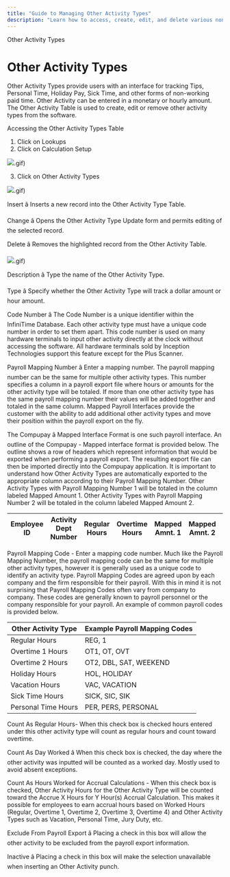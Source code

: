 ```yaml
---
title: "Guide to Managing Other Activity Types"
description: "Learn how to access, create, edit, and delete various non-working paid time activities such as Tips, Personal Time, and Sick Time within the software."
---
```


Other Activity Types

# Other Activity Types

Other Activity Types provide users with an interface for tracking Tips, Personal Time, Holiday Pay, Sick Time, and other forms of non-working paid time. Other Activity can be entered in a monetary or hourly amount. The Other Activity Table is used to create, edit or remove other activity types from the software.

Accessing the Other Activity Types Table

1. Click on Lookups
2. Click on Calculation Setup

![](/img/image-404.png).gif)

3. Click on Other Activity Types

![](/img/image-404.png).gif)

Insert â Inserts a new record into the Other Activity Type Table.

Change â Opens the Other Activity Type Update form and permits editing of the selected record.

Delete â Removes the highlighted record from the Other Activity Table.

![](/img/image-404.png).gif)

Description â Type the name of the Other Activity Type.

Type â Specify whether the Other Activity Type will track a dollar amount or hour amount.

Code Number â The Code Number is a unique identifier within the InfiniTime Database. Each other activity type must have a unique code number in order to set them apart. This code number is used on many hardware terminals to input other activity directly at the clock without accessing the software. All hardware terminals sold by Inception Technologies support this feature except for the Plus Scanner.

Payroll Mapping Number â Enter a mapping number. The payroll mapping number can be the same for multiple other activity types. This number specifies a column in a payroll export file where hours or amounts for the other activity type will be totaled. If more than one other activity type has the same payroll mapping number their values will be added together and totaled in the same column. Mapped Payroll Interfaces provide the customer with the ability to add additional other activity types and move their position within the payroll export on the fly.

The Compupay â Mapped Interface Format is one such payroll interface. An outline of the Compupay - Mapped interface format is provided below. The outline shows a row of headers which represent information that would be exported when performing a payroll export. The resulting export file can then be imported directly into the Compupay application. It is important to understand how Other Activity Types are automatically exported to the appropriate column according to their Payroll Mapping Number. Other Activity Types with Payroll Mapping Number 1 will be totaled in the column labeled Mapped Amount 1. Other Activity Types with Payroll Mapping Number 2 will be totaled in the column labeled Mapped Amount 2.

| Employee ID | Activity Dept Number | Regular Hours | Overtime Hours | Mapped Amnt. 1 | Mapped Amnt. 2 | Mapped Amnt. 3 |
| ----------- | -------------------- | ------------- | -------------- | -------------- | -------------- | -------------- |

Payroll Mapping Code - Enter a mapping code number. Much like the Payroll Mapping Number, the payroll mapping code can be the same for multiple other activity types, however it is generally used as a unique code to identify an activity type. Payroll Mapping Codes are agreed upon by each company and the firm responsible for their payroll. With this in mind it is not surprising that Payroll Mapping Codes often vary from company to company. These codes are generally known to payroll personnel or the company responsible for your payroll. An example of common payroll codes is provided below.

| Other Activity Type | Example Payroll Mapping Codes |
| ------------------- | ----------------------------- |
| Regular Hours       | REG, 1                        |
| Overtime 1 Hours    | OT1, OT, OVT                  |
| Overtime 2 Hours    | OT2, DBL, SAT, WEEKEND        |
| Holiday Hours       | HOL, HOLIDAY                  |
| Vacation Hours      | VAC, VACATION                 |
| Sick Time Hours     | SICK, SIC, SIK                |
| Personal Time Hours | PER, PERS, PERSONAL           |

Count As Regular Hours- When this check box is checked hours entered under this other activity type will count as regular hours and count toward overtime.

Count As Day Worked â When this check box is checked, the day where the other activity was inputted will be counted as a worked day. Mostly used to avoid absent exceptions.

Count As Hours Worked for Accrual Calculations - When this check box is checked, Other Activity Hours for the Other Activity Type will be counted toward the Accrue X Hours for Y Hour(s) Accrual Calculation. This makes it possible for employees to earn accrual hours based on Worked Hours (Regular, Overtime 1, Overtime 2, Overtime 3, Overtime 4) and Other Activity Types such as Vacation, Personal Time, Jury Duty, etc.

Exclude From Payroll Export â Placing a check in this box will allow the other activity to be excluded from the payroll export information.

Inactive â Placing a check in this box will make the selection unavailable when inserting an Other Activity punch.
